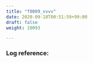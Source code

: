 ```yaml
---
title: "f0009_vvvv"
date: 2020-09-18T00:51:59+99:00
draft: false
weight: 10093

---
```


### Log reference: <no value>

```
